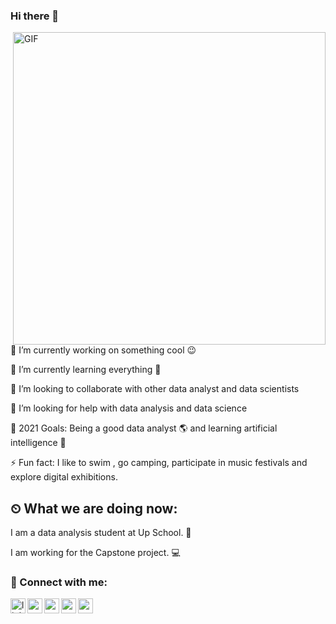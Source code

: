 ### Hi there 👋

<img align="right" alt="GIF" src="https://camo.githubusercontent.com/6a0f76c7f114b2c8300ca379673520e5a898a0241ab216074dd7368354038abe/68747470733a2f2f692e696d6775722e636f6d2f6b644b686778362e676966" width="500" height="500" />


🔭 I’m currently working on something cool 😉

🌱 I’m currently learning everything 🤣

👯 I’m looking to collaborate with other data analyst and data scientists 

🤔 I’m looking for help with data analysis and data science

🥅 2021 Goals: Being a good data analyst 🌎 and learning artificial intelligence 🤖

⚡ Fun fact: I like to swim , go camping, participate in music festivals and explore digital exhibitions.


## ⏲ What we are doing now:
I am a data analysis student at Up School.  📃

I am working for the Capstone project. 💻

### 📩 Connect with me:
[<img align="left" alt="linkedin | LinkedIn" width="24px" src="https://raw.githubusercontent.com/peterthehan/peterthehan/master/assets/linkedin.svg" />][linkedin]
[<img align="left" height="24" width="24" src="https://cdn.jsdelivr.net/npm/simple-icons@v4/icons/instagram.svg" />][instagram]
[<img align="left" height="24" width="24" src="https://cdn.jsdelivr.net/npm/simple-icons@v4/icons/gmail.svg" />][gmail]
[<img align="left" height="24" width="24" src="https://cdn.jsdelivr.net/npm/simple-icons@v4/icons/twitter.svg" />][twitter]
[<img align="left" height="24" width="24" src="https://cdn.jsdelivr.net/npm/simple-icons@v4/icons/kaggle.svg" />][kaggle]

<br />


[instagram]: https://www.instagram.com/zeynep.yilmaaz/
[linkedin]: https://www.linkedin.com/in/zeynep-yillmaz/
[gmail]: mailto:zeyneepyilmaz12@gmail.com
[twitter]: https://twitter.com/zeynepyiilmazz_
[kaggle]: https://www.kaggle.com/zeynepyilmaaz
<br />

